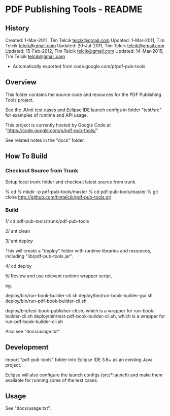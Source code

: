 PDF Publishing Tools - README
=============================

History
-------

Created: 1-Mar-2011, Tim Telcik <telcik@gmail.com>
Updated: 1-Mar-2011, Tim Telcik <telcik@gmail.com>
Updated: 20-Jul-2011, Tim Telcik <telcik@gmail.com>
Updated: 15-Feb-2012, Tim Telcik <telcik@gmail.com>
Updated: 14-Mar-2015, Tim Telcik <telcik@gmail.com>
+ Automatically exported from code.google.com/p/pdf-pub-tools


Overview
--------

This folder contains the source code and resources for the PDF Publishing Tools project.

See the JUnit test cases and Eclipse IDE launch configs in folder "test/src" for examples of runtime and API usage.

This project is currently hosted by Google Code at "https://code.google.com/p/pdf-pub-tools/".

See related notes in the "docs" folder.


How To Build
------------

### Checkout Source from Trunk

Setup local trunk folder and checkout latest source from trunk.

% cd <YOUR-PROJECT-WORK-FOLDER>
% mkdir -p pdf-pub-tools/master
% cd pdf-pub-tools/master
% git clone http://github.com/timtelcik/pdf-pub-tools.git


### Build

1/ cd pdf-pub-tools/trunk/pdf-pub-tools

2/ ant clean

3/ ant deploy

   This will create a "deploy" folder with runtime libraries and resources, including "lib/pdf-pub-tools.jar".

4/ cd deploy

5/ Review and use relevant runtime wrapper script.

   eg. 

   deploy/bin/run-book-builder-cli.sh
   deploy/bin/run-book-builder-gui.sh
   deploy/bin/run-pdf-book-builder-cli.sh

   deploy/bin/test-book-publisher-cli.sh, which is a wrapper for run-book-builder-cli.sh
   deploy/bin/test-pdf-book-builder-cli.sh, which is a wrapper for run-pdf-book-builder-cli.sh

   Also see "docs/usage.txt".


Development
-----------

Import "pdf-pub-tools" folder into Eclipse IDE 3.6+ as an existing Java project.

Eclipse will also configure the launch configs (src/*.launch) and make them available for running some of the 
test cases.


Usage
-----

See "docs/usage.txt".
